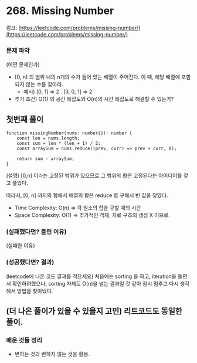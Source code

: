 # **268. Missing Number**

링크: [https://leetcode.com/problems/missing-number/](https://leetcode.com/problems/missing-number/)

### 문제 파악

(어떤 문제인가)

- [0, n] 의 범위 내의 n개의 수가 들어 있는 배열이 주어진다. 이 때, 해당 배열에 포함되지 않는 수를 찾아라.
    - 예시) [0, 1] ⇒ 2 . [3, 0, 1] ⇒ 2
- 추가 조건) O(1) 의 공간 복잡도와 O(n)의 시간 복잡도로 해결할 수 있는가?

## 첫번째 풀이

```tsx
function missingNumber(nums: number[]): number {
    const len = nums.length;
    const sum = len * (len + 1) / 2;
    const arraySum = nums.reduce((prev, curr) => prev + curr, 0);

    return sum - arraySum;
}
```

(설명) [0,n] 이라는 고정된 범위가 있으므로 그 범위의 합은 고정된다는 아이디어를 갖고  풀었다.

따라서, [0, n] 까지의 합에서 배열의 합은 reduce 로 구해서 빈 값을 찾았다.

- Time Complexity: O(n) ⇒ 각 원소의 합을 구할 때의 시간
- Space Complexity: O(1) ⇒ 추가적인 객체, 자료 구조의 생성 X 이므로.

### (실패했다면? 틀린 이유)

(실패한 이유)

### (성공했다면? 결과)

(leetcode에 나온 코드 결과를 적으세요) 처음에는 sorting 을 하고, iteration을 돌면서 확인하려했으나, sorting 자체도 O(n)을 넘는 결과일 것 같아 잠시 멈추고 다시 생각해서 방법을 찾아냈다.

(더 나은 풀이가 있을 수 있을지 고민)
리트코드도 동일한 풀이.
---

### 배운 것들 정리

- 변하는 것과 변하지 않는 것을 활용.